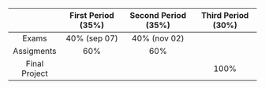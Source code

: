 |               | First Period (35%) | Second Period (35%) | Third Period (30%) |
|:-------------:|:------------------:|:-------------------:|:------------------:|
|     Exams     |    40% (sep 07)    |     40% (nov 02)    |                    |
|   Assigments  |         60%        |         60%         |                    |
| Final Project |                    |                     |        100%        |
